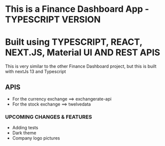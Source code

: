 # This is a Finance Dashboard App - TYPESCRIPT VERSION

# Built using TYPESCRIPT, REACT, NEXT.JS, Material UI AND REST APIS

This is very similar to the other Finance Dashboard project, but this is built with nextJs 13 and Typescript

## APIS

- For the currency exchange ==> exchangerate-api
- For the stock exchange ==> twelvedata

### UPCOMING CHANGES & FEATURES

- Adding tests
- Dark theme
- Company logo pictures
